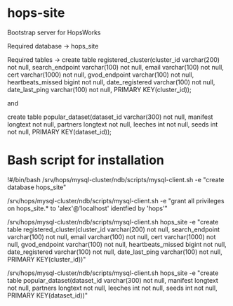 # hops-site
Bootstrap server for HopsWorks


Required database -> hops_site

Required tables -> create table registered_cluster(cluster_id varchar(200) not null, search_endpoint varchar(100) not null, email varchar(100) not null, cert varchar(1000) not null, gvod_endpoint varchar(100) not null, heartbeats_missed bigint not null, date_registered varchar(100) not null, date_last_ping varchar(100) not null, PRIMARY KEY(cluster_id));

and 


create table popular_dataset(dataset_id varchar(300) not null, manifest longtext not null, partners longtext not null, leeches int not null, seeds int not null, PRIMARY KEY(dataset_id)); 


# Bash script for installation

!#/bin/bash
/srv/hops/mysql-cluster/ndb/scripts/mysql-client.sh -e "create database hops_site"

/srv/hops/mysql-cluster/ndb/scripts/mysql-client.sh -e "grant all privileges on hops_site.* to 'alex'@'localhost' identfied by 'hops'"

/srv/hops/mysql-cluster/ndb/scripts/mysql-client.sh hops_site -e "create table registered_cluster(cluster_id varchar(200) not null, search_endpoint varchar(100) not null, email varchar(100) not null, cert varchar(1000) not null, gvod_endpoint varchar(100) not null, heartbeats_missed bigint not null, date_registered varchar(100) not null, date_last_ping varchar(100) not null, PRIMARY KEY(cluster_id))"

/srv/hops/mysql-cluster/ndb/scripts/mysql-client.sh hops_site -e "create table popular_dataset(dataset_id varchar(300) not null, manifest longtext not null, partners longtext not null, leeches int not null, seeds int not null, PRIMARY KEY(dataset_id))"


